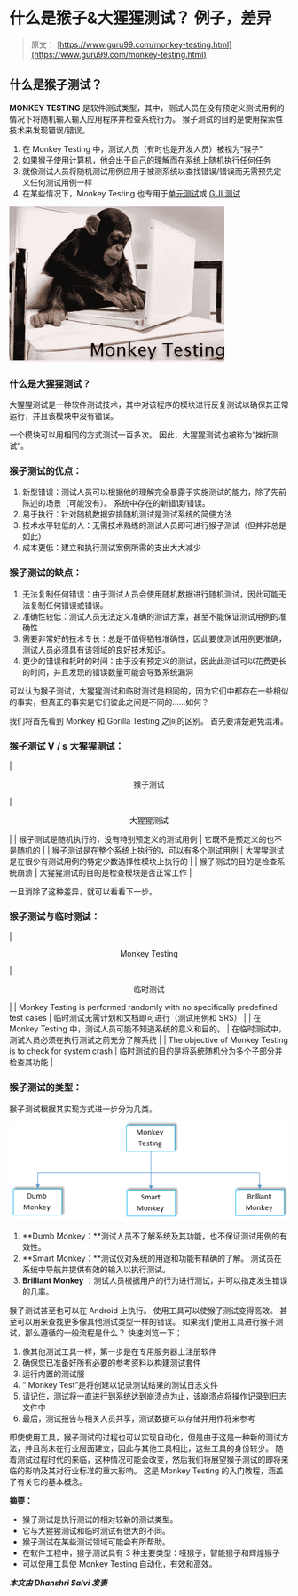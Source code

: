 # 什么是猴子&大猩猩测试？ 例子，差异

> 原文： [https://www.guru99.com/monkey-testing.html](https://www.guru99.com/monkey-testing.html)

## 什么是猴子测试？

**MONKEY TESTING** 是软件测试类型，其中，测试人员在没有预定义测试用例的情况下将随机输入输入应用程序并检查系统行为。 猴子测试的目的是使用探索性技术来发现错误/错误。

1.  在 Monkey Testing 中，测试人员（有时也是开发人员）被视为“猴子”
2.  如果猴子使用计算机，他会出于自己的理解而在系统上随机执行任何任务
3.  就像测试人员将随机测试用例应用于被测系统以查找错误/错误而无需预先定义任何测试用例一样
4.  在某些情况下，Monkey Testing 也专用于[单元测试](/unit-testing-guide.html)或 [GUI 测试](/gui-testing.html)

![](img/8b1e88aeab030035b939cddb91236b6a.png)

### 什么是大猩猩测试？

大猩猩测试是一种软件测试技术，其中对该程序的模块进行反复测试以确保其正常运行，并且该模块中没有错误。

一个模块可以用相同的方式测试一百多次。 因此，大猩猩测试也被称为“挫折测试”。

### 猴子测试的优点：

1.  新型错误：测试人员可以根据他的理解完全暴露于实施测试的能力，除了先前陈述的场景（可能没有）。 系统中存在的新错误/错误。
2.  易于执行：针对随机数据安排随机测试是测试系统的简便方法
3.  技术水平较低的人：无需技术熟练的测试人员即可进行猴子测试（但并非总是如此）
4.  成本更低：建立和执行测试案例所需的支出大大减少

### 猴子测试的缺点：

1.  无法复制任何错误：由于测试人员会使用随机数据进行随机测试，因此可能无法复制任何错误或错误。
2.  准确性较低：测试人员无法定义准确的测试方案，甚至不能保证测试用例的准确性
3.  需要非常好的技术专长：总是不值得牺牲准确性，因此要使测试用例更准确，测试人员必须具有该领域的良好技术知识。
4.  更少的错误和耗时的时间：由于没有预定义的测试，因此此测试可以花费更长的时间，并且发现的错误数量可能会导致系统漏洞

可以认为猴子测试，大猩猩测试和临时测试是相同的，因为它们中都存在一些相似的事实，但真正的事实是它们彼此之间是不同的……如何？

我们将首先看到 Monkey 和 Gorilla Testing 之间的区别。 首先要清楚避免混淆。

### 猴子测试 V / s 大猩猩测试：

| 

<center>猴子测试</center>

 | 

<center>大猩猩测试</center>

 |
| 猴子测试是随机执行的，没有特别预定义的测试用例 | 它既不是预定义的也不是随机的 |
| 猴子测试是在整个系统上执行的，可以有多个测试用例 | 大猩猩测试是在很少有测试用例的特定少数选择性模块上执行的 |
| 猴子测试的目的是检查系统崩溃 | 大猩猩测试的目的是检查模块是否正常工作 |

一旦消除了这种差异，就可以看看下一步。

### 猴子测试与临时测试：

| 

<center>Monkey Testing</center>

 | 

<center>临时测试</center>

 |
| Monkey Testing is performed randomly with no specifically predefined test cases | 临时测试无需计划和文档即可进行（测试用例和 SRS） |
| 在 Monkey Testing 中，测试人员可能不知道系统的意义和目的。 | 在临时测试中，测试人员必须在执行测试之前充分了解系统 |
| The objective of Monkey Testing is to check for system crash | 临时测试的目的是将系统随机分为多个子部分并检查其功能 |

### 猴子测试的类型：

猴子测试根据其实现方式进一步分为几类。

![](img/ba7487f75cf339506bf7a1579f50c6ee.png)

1.  **Dumb Monkey：**测试人员不了解系统及其功能，也不保证测试用例的有效性。
2.  **Smart Monkey：**测试仪对系统的用途和功能有精确的了解。 测试员在系统中导航并提供有效的输入以执行测试。
3.  **Brilliant Monkey** ：测试人员根据用户的行为进行测试，并可以指定发生错误的几率。

猴子测试甚至也可以在 Android 上执行。 使用工具可以使猴子测试变得高效。 甚至可以用来查找更多像其他测试类型一样的错误。 如果我们使用工具进行猴子测试，那么遵循的一般流程是什么？ 快速浏览一下；

1.  像其他测试工具一样，第一步是在专用服务器上注册软件
2.  确保您已准备好所有必要的参考资料以构建测试套件
3.  运行内置的测试服
4.  “ Monkey Test”是将创建以记录测试结果的测试日志文件
5.  请记住，测试将一直进行到系统达到崩溃点为止，该崩溃点将操作记录到日志文件中
6.  最后，测试报告与相关人员共享，测试数据可以存储并用作将来参考

即使使用工具，猴子测试的过程也可以实现自动化，但是由于这是一种新的测试方法，并且尚未在行业层面建立，因此与其他工具相比，这些工具的身份较少。 随着测试过程时代的来临，这种情况可能会改变，然后我们将展望猴子测试的即将来临的影响及其对行业标准的重大影响。 这是 Monkey Testing 的入门教程，涵盖了有关它的基本概念。

**摘要：**

*   猴子测试是执行测试的相对较新的测试类型。
*   它与大猩猩测试和临时测试有很大的不同。
*   猴子测试在某些测试领域可能会有所帮助。
*   在软件工程中，猴子测试具有 3 种主要类型：哑猴子，智能猴子和辉煌猴子
*   可以使用工具使 Monkey Testing 自动化，有效和高效。

***本文由 Dhanshri Salvi 发表***